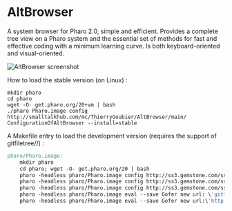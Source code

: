 AltBrowser
==========

A system browser for Pharo 2.0, simple and efficient. Provides a complete tree view on a Pharo system and the essential set of methods for fast and effective coding with a minimum learning curve. Is both keyboard-oriented and visual-oriented.

![AltBrowser screenshot](https://github.com/ThierryGoubier/AltBrowser/blob/master/Documentation/Screenshot.png)

How to load the stable version (on Linux) :

	mkdir pharo
	cd pharo
	wget -O- get.pharo.org/20+vm | bash
	./pharo Pharo.image config http://smalltalkhub.com/mc/ThierryGoubier/AltBrowser/main/ ConfigurationOfAltBrowser --install=stable
	
A Makefile entry to load the development version (requires the support of gitfiletree//) :

```Makefile
pharo/Pharo.image:
	mkdir pharo
	cd pharo; wget -O- get.pharo.org/20 | bash
	pharo -headless pharo/Pharo.image config http://ss3.gemstone.com/ss/MetaRepoForPharo20 ConfigurationOfOSProcess --install=stable
	pharo -headless pharo/Pharo.image config http://ss3.gemstone.com/ss/FileTree ConfigurationOfFileTree --install=stable
	pharo -headless pharo/Pharo.image config http://ss3.gemstone.com/ss/FileTree ConfigurationOfFileTree --install=stable --group=MonticelloFileTree-Git
	pharo -headless pharo/Pharo.image eval --save Gofer new url: \'gitfiletree://`pwd`/AltBrowser/\'\; package: \'Alt-Browser\'\; load
	pharo -headless pharo/Pharo.image eval --save Gofer new url:\'http://ss3.gemstone.com/ss/PharoInbox\'\; package: \'SLICE-Issue-11102-FileSystemError-Path--root\'\; load
```
